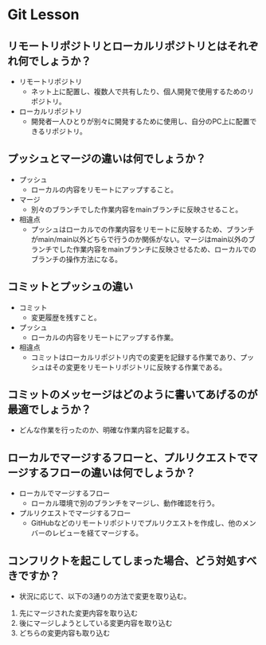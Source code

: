 # Git Lesson

## リモートリポジトリとローカルリポジトリとはそれぞれ何でしょうか？
- リモートリポジトリ
    - ネット上に配置し、複数人で共有したり、個人開発で使用するためのリポジトリ。
- ローカルリポジトリ
    - 開発者一人ひとりが別々に開発するために使用し、自分のPC上に配置できるリポジトリ。

## プッシュとマージの違いは何でしょうか？
- プッシュ
    - ローカルの内容をリモートにアップすること。
- マージ
    - 別々のブランチでした作業内容をmainブランチに反映させること。
- 相違点
    - プッシュはローカルでの作業内容をリモートに反映するため、ブランチがmain/main以外どちらで行うのか関係がない。マージはmain以外のブランチでした作業内容をmainブランチに反映させるため、ローカルでのブランチの操作方法になる。

## コミットとプッシュの違い
- コミット
    - 変更履歴を残すこと。
- プッシュ
    - ローカルの内容をリモートにアップする作業。
- 相違点
    - コミットはローカルリポジトリ内での変更を記録する作業であり、プッシュはその変更をリモートリポジトリに反映する作業である。

## コミットのメッセージはどのように書いてあげるのが最適でしょうか？
- どんな作業を行ったのか、明確な作業内容を記載する。

## ローカルでマージするフローと、プルリクエストでマージするフローの違いは何でしょうか？
- ローカルでマージするフロー
    - ローカル環境で別のブランチをマージし、動作確認を行う。
- プルリクエストでマージするフロー
    - GitHubなどのリモートリポジトリでプルリクエストを作成し、他のメンバーのレビューを経てマージする。

## コンフリクトを起こしてしまった場合、どう対処すべきですか？
- 状況に応じて、以下の3通りの方法で変更を取り込む。
1. 先にマージされた変更内容を取り込む
1. 後にマージしようとしている変更内容を取り込む
1. どちらの変更内容も取り込む